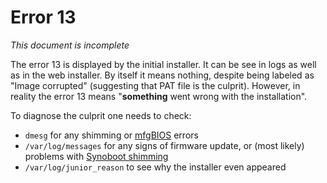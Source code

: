 # Error 13

*This document is incomplete*

The error 13 is displayed by the initial installer. It can be see in logs as well as in the web installer. By itself it
means nothing, despite being labeled as "Image corrupted" (suggesting that PAT file is the culprit). However, in reality
the error 13 means "**something** went wrong with the installation".

To diagnose the culprit one needs to check:
  - `dmesg` for any shimming or [mfgBIOS](mfgbios.md) errors
  - `/var/log/messages` for any signs of firmware update, or (most likely) problems with [Synoboot shimming](synoboot.md)
  - `/var/log/junior_reason` to see why the installer even appeared

